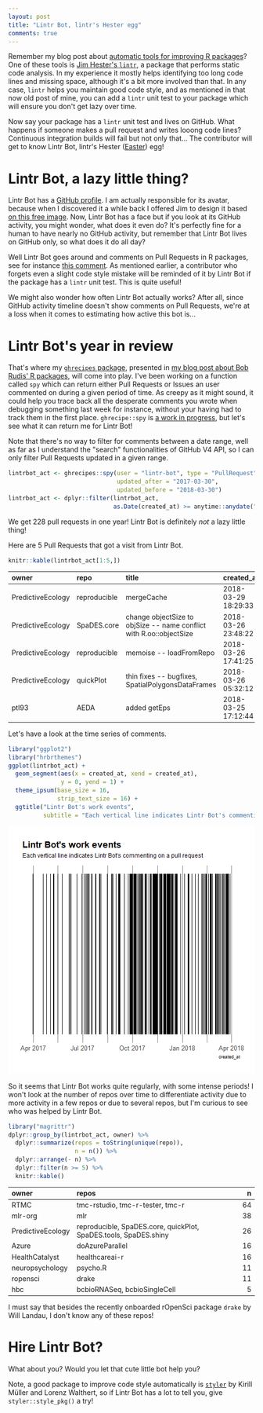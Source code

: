 ```yaml
---
layout: post
title: "Lintr Bot, lintr's Hester egg"
comments: true
---
```



Remember my blog post about [automatic tools for improving R packages](http://www.masalmon.eu/2017/06/17/automatictools/)? One of these tools is [Jim Hester's `lintr`](https://github.com/jimhester/lintr), a package that performs static code analysis. In my experience it mostly helps identifying too long code lines and missing space, although it's a bit more involved than that. In any case, `lintr` helps you maintain good code style, and as mentioned in that now old post of mine, you can add a `lintr` unit test to your package which will ensure you don't get lazy over time. 

Now say your package has a `lintr` unit test and lives on GitHub. What happens if someone makes a pull request and writes looong code lines? Continuous integration builds will fail but not only that... The contributor will get to know Lintr Bot, lintr's Hester ([Easter](https://en.wikipedia.org/wiki/Easter_egg_(media))) egg!


<!--more-->

# Lintr Bot, a lazy little thing?

Lintr Bot has a [GitHub profile](https://github.com/lintr-bot). I am actually responsible for its avatar, because when I discovered it a while back I offered Jim to design it based [on this free image](https://pixabay.com/en/cute-cartoon-robot-funny-character-807306/). Now, Lintr Bot has a face but if you look at its GitHub activity, you might wonder, what does it even do? It's perfectly fine for a human to have nearly no GitHub activity, but remember that Lintr Bot lives on GitHub only, so what does it do all day?

Well Lintr Bot goes around and comments on Pull Requests in R packages, see for instance [this comment](https://github.com/ropensci/drake/pull/342#issuecomment-375929172). As mentioned earlier, a contributor who forgets even a slight code style mistake will be reminded of it by Lintr Bot if the package has a `lintr` unit test. This is quite useful!

We might also wonder how often Lintr Bot actually works? After all, since GitHub activity timeline doesn't show comments on Pull Requests, we're at a loss when it comes to estimating how active this bot is...


# Lintr Bot's year in review

That's where my [`ghrecipes` package](http://www.masalmon.eu/2018/03/04/hrbrpkgs/), presented in [my blog post about Bob Rudis' R packages](http://www.masalmon.eu/2018/03/04/hrbrpkgs/), will come into play. I've been working on a function called `spy` which can return either Pull Requests or Issues an user commented on during a given period of time. As creepy as it might sound, it could help you trace back all the desperate comments you wrote when debugging something last week for instance, without your having had to track them in the first place. `ghrecipe::spy` is [a work in progress](https://github.com/ropenscilabs/ghrecipes/blob/master/R/spy.R), but let's see what it can return me for Lintr Bot!

Note that there's no way to filter for comments between a date range, well as far as I understand the "search" functionalities of GitHub V4 API, so I can only filter Pull Requests updated in a given range.



```r
lintrbot_act <- ghrecipes::spy(user = "lintr-bot", type = "PullRequest",
                               updated_after = "2017-03-30",
                               updated_before = "2018-03-30")
lintrbot_act <- dplyr::filter(lintrbot_act,
                              as.Date(created_at) >= anytime::anydate("2017-03-30"))
```

We get 228 pull requests in one year! Lintr Bot is definitely _not_ a lazy little thing!

Here are 5 Pull Requests that got a visit from Lintr Bot.


```r
knitr::kable(lintrbot_act[1:5,])
```



|owner             |repo         |title                                                               |created_at          |state  |author        |url                                                                                                                               | no_comments| id|
|:-----------------|:------------|:-------------------------------------------------------------------|:-------------------|:------|:-------------|:---------------------------------------------------------------------------------------------------------------------------------|-----------:|--:|
|PredictiveEcology |reproducible |mergeCache                                                          |2018-03-29 18:29:33 |MERGED |eliotmcintire |<a href='https://github.com/PredictiveEcology/reproducible/pull/18'>https://github.com/PredictiveEcology/reproducible/pull/18</a> |           2| 18|
|PredictiveEcology |SpaDES.core  |change objectSize to objSize -- name conflict with R.oo::objectSize |2018-03-26 23:48:22 |MERGED |eliotmcintire |<a href='https://github.com/PredictiveEcology/SpaDES.core/pull/57'>https://github.com/PredictiveEcology/SpaDES.core/pull/57</a>   |           1| 57|
|PredictiveEcology |reproducible |memoise -- loadFromRepo                                             |2018-03-26 17:41:25 |MERGED |eliotmcintire |<a href='https://github.com/PredictiveEcology/reproducible/pull/17'>https://github.com/PredictiveEcology/reproducible/pull/17</a> |           3| 17|
|PredictiveEcology |quickPlot    |thin fixes -- bugfixes, SpatialPolygonsDataFrames                   |2018-03-26 05:32:12 |MERGED |eliotmcintire |<a href='https://github.com/PredictiveEcology/quickPlot/pull/13'>https://github.com/PredictiveEcology/quickPlot/pull/13</a>       |           2| 13|
|ptl93             |AEDA         |added getEps                                                        |2018-03-25 17:12:44 |MERGED |MiGraber      |<a href='https://github.com/ptl93/AEDA/pull/39'>https://github.com/ptl93/AEDA/pull/39</a>                                         |           5| 39|

Let's have a look at the time series of comments.


```r
library("ggplot2")
library("hrbrthemes")
ggplot(lintrbot_act) +
  geom_segment(aes(x = created_at, xend = created_at),
               y = 0, yend = 1) +
  theme_ipsum(base_size = 16,
              strip_text_size = 16) +
  ggtitle("Lintr Bot's work events",
          subtitle = "Each vertical line indicates Lintr Bot's commenting on a pull request")
```

![plot of chunk unnamed-chunk-3](/figure/source/2018-03-30-lintr-bot/unnamed-chunk-3-1.png)

So it seems that Lintr Bot works quite regularly, with some intense periods! I won't look at the number of repos over time to differentiate activity due to more activity in a few repos or due to several repos, but I'm curious to see who was helped by Lintr Bot.


```r
library("magrittr")
dplyr::group_by(lintrbot_act, owner) %>%
  dplyr::summarize(repos = toString(unique(repo)), 
                   n = n()) %>%
  dplyr::arrange(- n) %>%
  dplyr::filter(n >= 5) %>%
  knitr::kable()
```



|owner             |repos                                                            |  n|
|:-----------------|:----------------------------------------------------------------|--:|
|RTMC              |tmc-rstudio, tmc-r-tester, tmc-r                                 | 64|
|mlr-org           |mlr                                                              | 38|
|PredictiveEcology |reproducible, SpaDES.core, quickPlot, SpaDES.tools, SpaDES.shiny | 26|
|Azure             |doAzureParallel                                                  | 16|
|HealthCatalyst    |healthcareai-r                                                   | 16|
|neuropsychology   |psycho.R                                                         | 11|
|ropensci          |drake                                                            | 11|
|hbc               |bcbioRNASeq, bcbioSingleCell                                     |  5|

I must say that besides the recently onboarded rOpenSci package `drake` by Will Landau, I don't know any of these repos!

# Hire Lintr Bot?

What about you? Would you let that cute little bot help you?

Note, a good package to improve code style automatically is [`styler`](https://github.com/r-lib/styler) by Kirill Müller and Lorenz Walthert, so if Lintr Bot has a lot to tell you, give `styler::style_pkg()` a try! 
